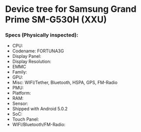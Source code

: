 # Device tree for Samsung Grand Prime SM-G530H (XXU)

### Specs (Physically inspected):
  - CPU:
  - Codename: FORTUNA3G
  - Display Panel:
  - Display Resolution:
  - EMMC
  - Family:
  - GPU:
  - Misc: WIFI/Tether, Bluetooth, HSPA, GPS, FM-Radio
  - PMU:
  - Platform:
  - RAM:
  - Sensor:
  - Shipped with Android 5.0.2
  - SoC:
  - Touch Panel:
  - WIFI/Bluetooth/FM-Radio:
